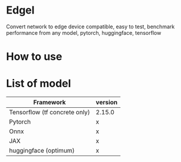 # Edgel
Convert network to edge device compatible, easy to test, benchmark performance from any model, pytorch, huggingface, tensorflow  

# How to use

# List of model
|Framework|version|
|---|---|
|Tensorflow (tf concrete only) |2.15.0|
|Pytorch| x |
|Onnx| x |
|JAX | x |
| huggingface (optimum) | x |